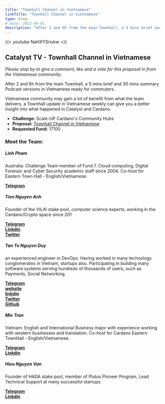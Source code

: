 ```yaml
---
title: "Townhall Channel in Vietnamese"
linkTitle: "Townhall Channel in Vietnamese"
type: blog
# date: 2022-04-01
description: "After 2 and 6h from the main Townhall, a 5 mins brief and 30 mins summary Podcast versions in Vietnamese ready for commuters."
---
```


{{<  youtube NaHXYSriukw >}}

## Catalyst TV - Townhall Channel in Vietnamese

*Please stop by to give a comment, like and a vote for this proposal in from the Vietnamese community.*

After 2 and 6h from the main Townhall, a 5 mins brief and 30 mins summary Podcast versions in Vietnamese ready for commuters.  

Vietnamese community may gain a lot of benefit from what the team delivers, a Townhall update in Vietnamese weekly can give you a better insight into what happened in Catalyst and Cardano.

- **Challenge:** Scale-UP Cardano's Community Hubs
- **Proposal:** [Townhall Channel in Vietnamese](https://cardano.ideascale.com/c/idea/398044)  
- **Requested Fund:** 17100

### Meet the Team:

##### **Linh Pham**
Australia: Challenge Team member of Fund 7. Cloud computing, Digital Forensic and Cyber Security academic staff since 2004. Co-host for Eastern Town Hall - English/Vietnamese.  

[**Telegram**](t.me/Elpidanang)

##### **Tien Nguyen Anh**
Founder of the VILAI stake pool, computer science experts, working in the Cardano/Crypto space since 201  

[**Telegram**](t.me/tiennguyenanh)  
[**Linkdin**](https://www.linkedin.com/in/tienna)  
[**Twitter**](https://twitter.com/tiennganh)

##### **Tan To Nguyen Duy**
an experienced engineer in DevOps. Having worked in many technology conglomerates in Vietnam, startups also. Participating in building many software systems serving hundreds of thousands of users, such as Payments, Social Networking.  

[**Telegram**](<t.me/tantnd>)  
[**website**](https://tantnd.me/)  
[**linkdin**](https://www.linkedin.com/in/tantnd)  
[**Twitter**](https://twitter.com/duytann_)  
[**Github**](https://github.com/tanrobotix)

##### **Mie Tran**
Vietnam: English and International Business major with experience working with western businesses and translation. Co-host for Cardano Eastern TownHall - English/Vietnamese.  

[**Telegram**](https://t.me/mietran0407)  
[**Linkdin**](https://www.linkedin.com/in/ngocmytranle0407/)

##### **Hieu Nguyen Van**
Founder of HADA stake pool, member of Plutus Pioneer Program, Lead Technical Support at many successful startups.  

[**Telegram**](t.me/tantnd)  
[**Linkdin**](https://www.linkedin.com/in/nguyen-van-hieu-b4410121b)  